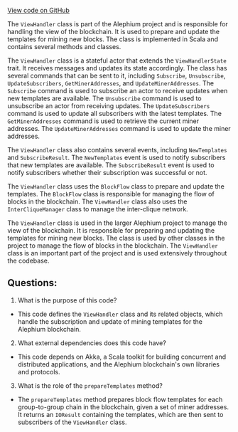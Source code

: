 [View code on GitHub](https://github.com/alephium/alephium/blob/master/flow/src/main/scala/org/alephium/flow/handler/ViewHandler.scala)

The `ViewHandler` class is part of the Alephium project and is responsible for handling the view of the blockchain. It is used to prepare and update the templates for mining new blocks. The class is implemented in Scala and contains several methods and classes.

The `ViewHandler` class is a stateful actor that extends the `ViewHandlerState` trait. It receives messages and updates its state accordingly. The class has several commands that can be sent to it, including `Subscribe`, `Unsubscribe`, `UpdateSubscribers`, `GetMinerAddresses`, and `UpdateMinerAddresses`. The `Subscribe` command is used to subscribe an actor to receive updates when new templates are available. The `Unsubscribe` command is used to unsubscribe an actor from receiving updates. The `UpdateSubscribers` command is used to update all subscribers with the latest templates. The `GetMinerAddresses` command is used to retrieve the current miner addresses. The `UpdateMinerAddresses` command is used to update the miner addresses.

The `ViewHandler` class also contains several events, including `NewTemplates` and `SubscribeResult`. The `NewTemplates` event is used to notify subscribers that new templates are available. The `SubscribeResult` event is used to notify subscribers whether their subscription was successful or not.

The `ViewHandler` class uses the `BlockFlow` class to prepare and update the templates. The `BlockFlow` class is responsible for managing the flow of blocks in the blockchain. The `ViewHandler` class also uses the `InterCliqueManager` class to manage the inter-clique network.

The `ViewHandler` class is used in the larger Alephium project to manage the view of the blockchain. It is responsible for preparing and updating the templates for mining new blocks. The class is used by other classes in the project to manage the flow of blocks in the blockchain. The `ViewHandler` class is an important part of the project and is used extensively throughout the codebase.
## Questions: 
 1. What is the purpose of this code?
- This code defines the `ViewHandler` class and its related objects, which handle the subscription and update of mining templates for the Alephium blockchain.

2. What external dependencies does this code have?
- This code depends on Akka, a Scala toolkit for building concurrent and distributed applications, and the Alephium blockchain's own libraries and protocols.

3. What is the role of the `prepareTemplates` method?
- The `prepareTemplates` method prepares block flow templates for each group-to-group chain in the blockchain, given a set of miner addresses. It returns an `IOResult` containing the templates, which are then sent to subscribers of the `ViewHandler` class.